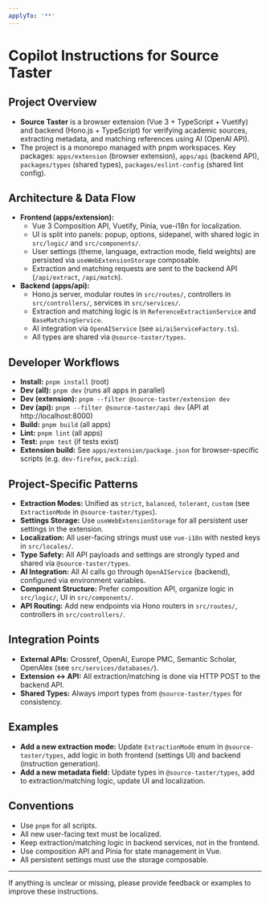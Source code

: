 ```yaml
---
applyTo: '**'
---
```


# Copilot Instructions for Source Taster

## Project Overview

- **Source Taster** is a browser extension (Vue 3 + TypeScript + Vuetify) and backend (Hono.js + TypeScript) for verifying academic sources, extracting metadata, and matching references using AI (OpenAI API).
- The project is a monorepo managed with pnpm workspaces. Key packages: `apps/extension` (browser extension), `apps/api` (backend API), `packages/types` (shared types), `packages/eslint-config` (shared lint config).

## Architecture & Data Flow

- **Frontend (apps/extension):**
  - Vue 3 Composition API, Vuetify, Pinia, vue-i18n for localization.
  - UI is split into panels: popup, options, sidepanel, with shared logic in `src/logic/` and `src/components/`.
  - User settings (theme, language, extraction mode, field weights) are persisted via `useWebExtensionStorage` composable.
  - Extraction and matching requests are sent to the backend API (`/api/extract`, `/api/match`).
- **Backend (apps/api):**
  - Hono.js server, modular routes in `src/routes/`, controllers in `src/controllers/`, services in `src/services/`.
  - Extraction and matching logic is in `ReferenceExtractionService` and `BaseMatchingService`.
  - AI integration via `OpenAIService` (see `ai/aiServiceFactory.ts`).
  - All types are shared via `@source-taster/types`.

## Developer Workflows

- **Install:** `pnpm install` (root)
- **Dev (all):** `pnpm dev` (runs all apps in parallel)
- **Dev (extension):** `pnpm --filter @source-taster/extension dev`
- **Dev (api):** `pnpm --filter @source-taster/api dev` (API at http://localhost:8000)
- **Build:** `pnpm build` (all apps)
- **Lint:** `pnpm lint` (all apps)
- **Test:** `pnpm test` (if tests exist)
- **Extension build:** See `apps/extension/package.json` for browser-specific scripts (e.g. `dev-firefox`, `pack:zip`).

## Project-Specific Patterns

- **Extraction Modes:** Unified as `strict`, `balanced`, `tolerant`, `custom` (see `ExtractionMode` in `@source-taster/types`).
- **Settings Storage:** Use `useWebExtensionStorage` for all persistent user settings in the extension.
- **Localization:** All user-facing strings must use `vue-i18n` with nested keys in `src/locales/`.
- **Type Safety:** All API payloads and settings are strongly typed and shared via `@source-taster/types`.
- **AI Integration:** All AI calls go through `OpenAIService` (backend), configured via environment variables.
- **Component Structure:** Prefer composition API, organize logic in `src/logic/`, UI in `src/components/`.
- **API Routing:** Add new endpoints via Hono routers in `src/routes/`, controllers in `src/controllers/`.

## Integration Points

- **External APIs:** Crossref, OpenAI, Europe PMC, Semantic Scholar, OpenAlex (see `src/services/databases/`).
- **Extension <-> API:** All extraction/matching is done via HTTP POST to the backend API.
- **Shared Types:** Always import types from `@source-taster/types` for consistency.

## Examples

- **Add a new extraction mode:** Update `ExtractionMode` enum in `@source-taster/types`, add logic in both frontend (settings UI) and backend (instruction generation).
- **Add a new metadata field:** Update types in `@source-taster/types`, add to extraction/matching logic, update UI and localization.

## Conventions

- Use `pnpm` for all scripts.
- All new user-facing text must be localized.
- Keep extraction/matching logic in backend services, not in the frontend.
- Use composition API and Pinia for state management in Vue.
- All persistent settings must use the storage composable.

---

If anything is unclear or missing, please provide feedback or examples to improve these instructions.
